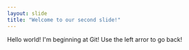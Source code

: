 ```yaml
---
layout: slide
title: "Welcome to our second slide!"
---
```

Hello world! I'm beginning at Git!
Use the left arror to go back!
